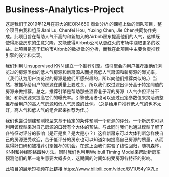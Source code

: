 # Business-Analytics-Project
这是我们于2019年12月在哥大的IEOR4650 商业分析 的课程上做的团队项目，整个项目由我和组员Jiani Lu, Chenfei Hou, Yuxing Chen, Jie Chen共同协作完成。此项目旨在帮助人气不高的和新加入的Airbnb房东提高他们的人气，这样既使得那些房东的生意兴隆，又能使得Airbnb公司从更红火的市场中赚取更多的收益。此项目是基于纽约市Airbnb的数据做的分析，而我在此项目中主要负责推荐引擎的设计和实现。

我们利用 Unsupervised KNN 建立一个推荐引擎。该引擎会向用户推荐跟他们浏览过的房源类似的低人气房源和新房源从而提高低人气房源和新房源的曝光率。（我们认为用户浏览过的房源是他们所感兴趣的，所以向他们推荐类似的。）当然，被推荐给用户的房源在质量上要过关，所以我们仅过滤出评分高于特定阈值的房源来做推荐。总之，推荐引擎是帮助那些酒香巷子深的房源（人气少但评分不低）和新房源来提高它们的曝光率。引擎使用者也可以通过设定参数值来灵活调整推荐给用户的高人气房源和低人气房源的比例。（总是给用户推荐低人气的也不太好，高人气和低人气的组合起来推荐为佳。）

我们也尝试创建预测模型来基于给定的条件预测一个房源的评分。一个新房东可以利用该模型来对自己房源的口碑有个大体的预估。与此同时我们也通过模型了解了各特征对评分的影响（是正是负？是大是小？）这样新房东可以大体判断怎样使自己的房源更受欢迎，苦于低评分的房东也可以知道如何提高自己房源的质量，从而赢得好口碑和被推荐引擎推荐的机会。在这上面我们实验了线性回归，随机森林，KNN和神经网络四种方法。同时我们也利用Weibull Timing Model来帮助新房东预测他们的第一笔生意要大概多久，这期间的时间如何受房源各特征的影响。

此项目的展示短视频在此链接 https://www.bilibili.com/video/BV1U54y1X7Le
